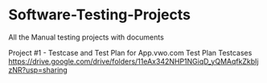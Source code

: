 # Software-Testing-Projects
All the Manual testing projects with documents


Project #1 - Testcase and Test Plan for App.vwo.com
Test Plan
Testcases
https://drive.google.com/drive/folders/11eAx342NHP1NGiqD_yQMAqfkZkbIjzNR?usp=sharing
